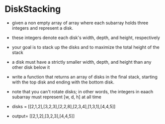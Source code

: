 # DiskStacking
- given a non empty array of array where each subarray holds three integers and represent a disk.
- these integers denote each disk's width, depth, and height, respectively
- your goal is to stack up the disks and to maximize the total height of the stack
- a disk must have a strictly smaller width, depth, and height than any other disk below it 
- write a function that returns an array of disks in the final stack, starting with the top disk and ending with the bottom disk.
- note that you can't rotate disks; in other words, the integers in eaach subarray must represent [w, d, h] at all time

- disks = [[2,1,2],[3,2,3],[2,2,8],[2,3,4],[1,3,1],[4,4,5]]
- output= [[2,1,2],[3,2,3],[4,4,5]]

